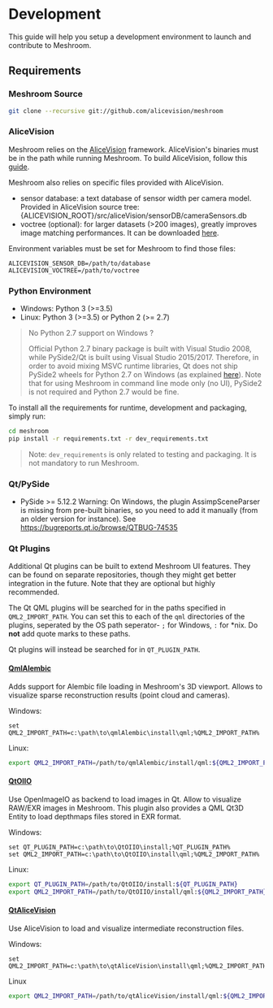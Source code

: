 # Development
This guide will help you setup a development environment to launch and contribute to Meshroom.

## Requirements

### Meshroom Source

```bash
git clone --recursive git://github.com/alicevision/meshroom
```

### AliceVision
Meshroom relies on the [AliceVision](https://github.com/alicevision/AliceVision) framework. AliceVision's binaries must
be in the path while running Meshroom.
To build AliceVision, follow this [guide](https://github.com/alicevision/AliceVision/blob/develop/INSTALL.md).

Meshroom also relies on specific files provided with AliceVision.
* sensor database: a text database of sensor width per camera model.
Provided in AliceVision source tree: {ALICEVISION_ROOT}/src/aliceVision/sensorDB/cameraSensors.db
* voctree (optional): for larger datasets (>200 images), greatly improves image matching performances.
It can be downloaded [here](https://gitlab.com/alicevision/trainedVocabularyTreeData/raw/master/vlfeat_K80L3.SIFT.tree).

Environment variables must be set for Meshroom to find those files:
```
ALICEVISION_SENSOR_DB=/path/to/database
ALICEVISION_VOCTREE=/path/to/voctree
```

### Python Environment
* Windows: Python 3 (>=3.5)
* Linux: Python 3 (>=3.5) or Python 2 (>= 2.7)

> No Python 2.7 support on Windows ?
>
> Official Python 2.7 binary package is built with Visual Studio 2008, while PySide2/Qt is built using Visual Studio 2015/2017.
>Therefore, in order to avoid mixing MSVC runtime libraries, Qt does not ship PySide2 wheels for Python 2.7 on Windows (as explained [here](https://wiki.qt.io/Qt_for_Python/Considerations#Missing_Windows_.2F_Python_2.7_release)).
>Note that for using Meshroom in command line mode only (no UI), PySide2 is not required and Python 2.7 would be fine.


To install all the requirements for runtime, development and packaging, simply run:
```bash
cd meshroom
pip install -r requirements.txt -r dev_requirements.txt
```
> Note: `dev_requirements` is only related to testing and packaging. It is not mandatory to run Meshroom.

### Qt/PySide
* PySide >= 5.12.2
Warning: On Windows, the plugin AssimpSceneParser is missing from pre-built binaries, so you need to add it manually (from an older version for instance).
See https://bugreports.qt.io/browse/QTBUG-74535

### Qt Plugins
Additional Qt plugins can be built to extend Meshroom UI features. They can be found on separate repositories,
though they might get better integration in the future.
Note that they are optional but highly recommended.

The Qt QML plugins will be searched for in the paths specified in `QML2_IMPORT_PATH`. You can set this to each of the `qml` directories of the plugins, seperated by the OS path seperator- `;` for Windows, `:` for \*nix. Do **not** add quote marks to these paths. 

Qt plugins will instead be searched for in `QT_PLUGIN_PATH`. 


#### [QmlAlembic](https://github.com/alicevision/qmlAlembic)
Adds support for Alembic file loading in Meshroom's 3D viewport. Allows to visualize sparse reconstruction results
(point cloud and cameras).

Windows:
```
set QML2_IMPORT_PATH=c:\path\to\qmlAlembic\install\qml;%QML2_IMPORT_PATH%
```

Linux:
```bash
export QML2_IMPORT_PATH=/path/to/qmlAlembic/install/qml:${QML2_IMPORT_PATH}
```

#### [QtOIIO](https://github.com/alicevision/QtOIIO)
Use OpenImageIO as backend to load images in Qt. Allow to visualize RAW/EXR images in Meshroom.
This plugin also provides a QML Qt3D Entity to load depthmaps files stored in EXR format.

Windows:
```
set QT_PLUGIN_PATH=c:\path\to\QtOIIO\install;%QT_PLUGIN_PATH%
set QML2_IMPORT_PATH=c:\path\to\QtOIIO\install\qml;%QML2_IMPORT_PATH%
```

Linux:
```bash
export QT_PLUGIN_PATH=/path/to/QtOIIO/install:${QT_PLUGIN_PATH}
export QML2_IMPORT_PATH=/path/to/QtOIIO/install/qml:${QML2_IMPORT_PATH}
```


#### [QtAliceVision](https://github.com/alicevision/QtAliceVision)
Use AliceVision to load and visualize intermediate reconstruction files.

Windows:
```
set QML2_IMPORT_PATH=c:\path\to\qtAliceVision\install\qml;%QML2_IMPORT_PATH%
```

Linux
```bash
export QML2_IMPORT_PATH=/path/to/qtAliceVision/install/qml:${QML2_IMPORT_PATH}
```


